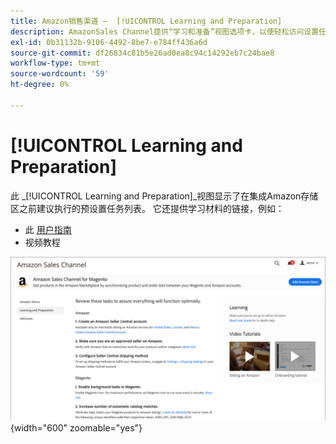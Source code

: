 ```yaml
---
title: Amazon销售渠道 —  [!UICONTROL Learning and Preparation]
description: AmazonSales Channel提供“学习和准备”视图选项卡，以便轻松访问设置任务和信息资源列表。
exl-id: 0b31132b-9106-4492-8be7-e784ff436a6d
source-git-commit: df26834c81b5e26ad0ea8c94c14292eb7c24bae8
workflow-type: tm+mt
source-wordcount: '59'
ht-degree: 0%

---
```


# [!UICONTROL Learning and Preparation]

此 _[!UICONTROL Learning and Preparation]_视图显示了在集成Amazon存储区之前建议执行的预设置任务列表。 它还提供学习材料的链接，例如：

- 此 [用户指南](./overview.md)
- 视频教程

![“学习并准备”视图](assets/learning-preparation.png){width="600" zoomable="yes"}
